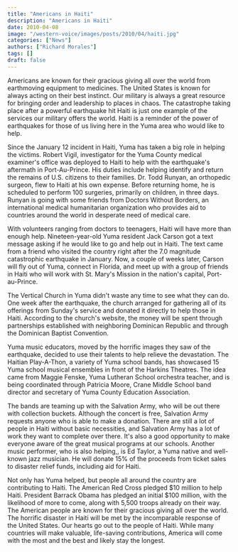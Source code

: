 ```yaml
---
title: "Americans in Haiti"
description: "Americans in Haiti"
date: 2010-04-08
image: "/western-voice/images/posts/2010/04/haiti.jpg"
categories: ["News"]
authors: ["Richard Morales"]
tags: []
draft: false
---
```

Americans are known for their gracious giving all over the world from earthmoving equipment to medicines. The United States is known for always acting on their best instinct. Our military is always a great resource for bringing order and leadership to places in chaos. The catastrophe taking place after a powerful earthquake hit Haiti is just one example of the services our military offers the world. Haiti is a reminder of the power of earthquakes for those of us living here in the Yuma area who would like to help.

Since the January 12 incident in Haiti, Yuma has taken a big role in helping the victims. Robert Vigil, investigator for the Yuma County medical examiner's office was deployed to Haiti to help with the earthquake's aftermath in Port-Au-Prince. His duties include helping identify and return the remains of U.S. citizens to their families. Dr. Todd Runyan, an orthopedic surgeon, flew to Haiti at his own expense. Before returning home, he is scheduled to perform 100 surgeries, primarily on children, in three days. Runyan is going with some friends from Doctors Without Borders, an international medical humanitarian organization who provides aid to countries around the world in desperate need of medical care.

With volunteers ranging from doctors to teenagers, Haiti will have more than enough help. Nineteen-year-old Yuma resident Jack Carson got a text message asking if he would like to go and help out in Haiti. The text came from a friend who visited the country right after the 7.0 magnitude catastrophic earthquake in January. Now, a couple of weeks later, Carson will fly out of Yuma, connect in Florida, and meet up with a group of friends in Haiti who will work with St. Mary's Mission in the nation's capital, Port-au-Prince.

The Vertical Church in Yuma didn't waste any time to see what they can do. One week after the earthquake, the church arranged for gathering all of its offerings from Sunday's service and donated it directly to help those in Haiti. According to the church's website, the money will be spent through partnerships established with neighboring Dominican Republic and through the Dominican Baptist Convention.

Yuma music educators, moved by the horrific images they saw of the earthquake, decided to use their talents to help relieve the devastation. The Haitian Play-A-Thon, a variety of Yuma school bands, has showcased 15 Yuma school musical ensembles in front of the Harkins Theatres. The idea came from Maggie Fenske, Yuma Lutheran School orchestra teacher, and is being coordinated through Patricia Moore, Crane Middle School band director and secretary of Yuma County Education Association.

The bands are teaming up with the Salvation Army, who will be out there with collection buckets. Although the concert is free, Salvation Army requests anyone who is able to make a donation. There are still a lot of people in Haiti without basic necessities, and Salvation Army has a lot of work they want to complete over there. It's also a good opportunity to make everyone aware of the great musical programs at our schools. Another music performer, who is also helping,, is Ed Taylor, a Yuma native and well-known jazz musician. He will donate 15% of the proceeds from ticket sales to disaster relief funds, including aid for Haiti.

Not only has Yuma helped, but people all around the country are contributing to Haiti. The American Red Cross pledged $10 million to help Haiti. President Barrack Obama has pledged an initial $100 million, with the likelihood of more to come, along with 5,500 troops already on their way. The American people are known for their gracious giving all over the world. The horrific disaster in Haiti will be met by the incomparable response of the United States. Our hearts go out to the people of Haiti. While many countries will make valuable, life-saving contributions, America will come with the most and the best and likely stay the longest.